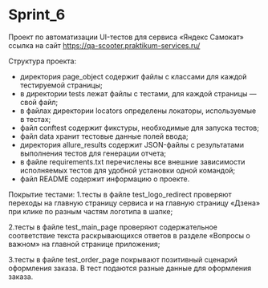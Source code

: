 # Sprint_6 
Проект по автоматизации UI-тестов для сервиса «Яндекс Самокат»
  ссылка на сайт https://qa-scooter.praktikum-services.ru/

Структура проекта:
 - директория page_object содержит файлы с классами для каждой тестируемой страницы;
 - в директории tests лежат файлы с тестами, для каждой страницы — свой файл;
 - в файлах директории locators определены локаторы, используемые в тестах;
 - файл conftest содержит фикстуры, необходимые для запуска тестов;
 - файл data хранит тестовые данные полей ввода;
 - директория allure_results содержит JSON-файлы с результатами выполнения тестов для генерации отчета;
 - в файле requirements.txt перечислены все внешние зависимости исполняемых тестов для удобной установки одной командой;
 - файл README содержит информацию о проекте.

Покрытие тестами:
1.тесты в файле test_logo_redirect проверяют переходы на главную страницу сервиса и на главную страницу «Дзена» при клике по разным частям логотипа в шапке;

2.тесты в файле test_main_page проверяют содержательное соответствие текста раскрывающихся ответов в разделе «Вопросы о важном» на главной странице приложения;

3.тесты в файле test_order_page покрывают позитивный сценарий оформления заказа. В тест подаются разные данные для оформления заказа.

